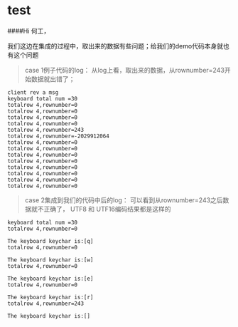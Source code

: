 # test

####Hi 何工，
  
  我们这边在集成的过程中，取出来的数据有些问题；给我们的demo代码本身就也有这个问题
> case 1例子代码的log：
> 从log上看，取出来的数据，从rownumber=243开始数据就出错了；

```ssh
client rev a msg
keyboard total num =30
totalrow 4,rownumber=0
totalrow 4,rownumber=0
totalrow 4,rownumber=0
totalrow 4,rownumber=0
totalrow 4,rownumber=243
totalrow 4,rownumber=-2029912064
totalrow 4,rownumber=0
totalrow 4,rownumber=0
totalrow 4,rownumber=0
totalrow 4,rownumber=0
totalrow 4,rownumber=0
totalrow 4,rownumber=0
totalrow 4,rownumber=0
totalrow 4,rownumber=0
```



> case 2集成到我们的代码中后的log： 可以看到从rownumber=243之后数据就不正确了， UTF8 和 UTF16编码结果都是这样的

```
keyboard total num =30
totalrow 4,rownumber=0

The keyboard keychar is:[q]
totalrow 4,rownumber=0

The keyboard keychar is:[w]
totalrow 4,rownumber=0

The keyboard keychar is:[e]
totalrow 4,rownumber=0

The keyboard keychar is:[r]
totalrow 4,rownumber=243

The keyboard keychar is:[]
```